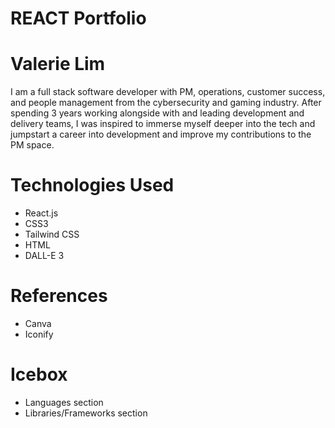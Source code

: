 # REACT Portfolio

# Valerie Lim
I am a full stack software developer with PM, operations, customer success, and people management from the cybersecurity and gaming industry. After spending 3 years working alongside with and leading development and delivery teams, I was inspired to immerse myself deeper into the tech and jumpstart a career into development and improve my contributions to the PM space.

# Technologies Used
- React.js
- CSS3
- Tailwind CSS
- HTML
- DALL-E 3

# References
- Canva
- Iconify

# Icebox
- Languages section
- Libraries/Frameworks section
